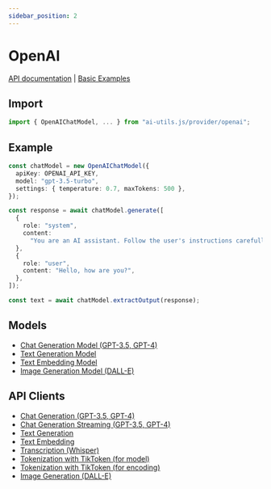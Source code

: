 ```yaml
---
sidebar_position: 2
---
```


# OpenAI

[API documentation](/api/modules/provider_openai)
|
[Basic Examples](https://github.com/lgrammel/ai-utils.js/tree/main/examples/basic/src/provider/openai)

## Import

```ts
import { OpenAIChatModel, ... } from "ai-utils.js/provider/openai";
```

## Example

```ts
const chatModel = new OpenAIChatModel({
  apiKey: OPENAI_API_KEY,
  model: "gpt-3.5-turbo",
  settings: { temperature: 0.7, maxTokens: 500 },
});

const response = await chatModel.generate([
  {
    role: "system",
    content:
      "You are an AI assistant. Follow the user's instructions carefully.",
  },
  {
    role: "user",
    content: "Hello, how are you?",
  },
]);

const text = await chatModel.extractOutput(response);
```

## Models

- [Chat Generation Model (GPT-3.5, GPT-4)](/api/classes/provider_openai.OpenAIChatModel)
- [Text Generation Model](/api/classes/provider_openai.OpenAITextGenerationModel)
- [Text Embedding Model](/api/classes/provider_openai.OpenAITextEmbeddingModel)
- [Image Generation Model (DALL-E)](/api/classes/provider_openai.OpenAIImageGenerationModel)

## API Clients

- [Chat Generation (GPT-3.5, GPT-4)](/api/modules/provider_openai#generateopenaichatcompletion)
- [Chat Generation Streaming (GPT-3.5, GPT-4)](/api/modules/provider_openai#streamopenaichatcompletion)
- [Text Generation](/api/modules/provider_openai#generateopenaitextcompletion)
- [Text Embedding](/api/modules/provider_openai#generateopenaiembedding)
- [Transcription (Whisper)](/api/modules/provider_openai#generateopenaitranscription)
- [Tokenization with TikToken (for model)](/api/modules/provider_openai#gettiktokentokenizerformodel)
- [Tokenization with TikToken (for encoding)](/api/modules/provider_openai#gettiktokentokenizerforencoding)
- [Image Generation (DALL-E)](/api/modules/provider_openai#generateopenaiimage)
